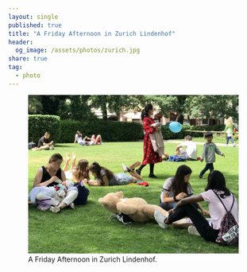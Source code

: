 ```yaml
---
layout: single
published: true
title: "A Friday Afternoon in Zurich Lindenhof"
header:
  og_image: /assets/photos/zurich.jpg
share: true
tag:
  - photo
---
```

<figure class="full">
    <a href="/assets/photos/zurich.jpg"><img src="/assets/photos/zurich.jpg"></a>
    <figcaption>A Friday Afternoon in Zurich Lindenhof.</figcaption>
</figure>
